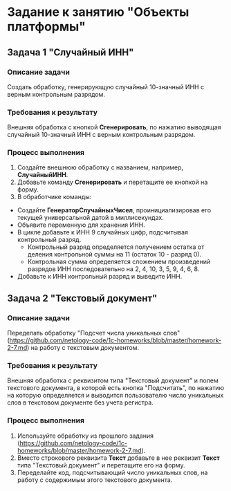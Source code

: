 # Задание к занятию "Объекты платформы"

## Задача 1 "Случайный ИНН"

### Описание задачи
Создать обработку, генерирующую случайный 10-значный ИНН с верным контрольным разрядом.

### Требования к результату
Внешняя обработка с кнопкой **Сгенерировать**, по нажатию выводящая случайный 10-значный ИНН с верным контрольным разрядом.

### Процесс выполнения
1. Создайте внешнюю обработку с названием, например, **СлучайныйИНН**.
2. Добавьте команду **Сгенерировать** и перетащите ее кнопкой на форму.
3. В обработчике команды:
  * Создайте **ГенераторСлучайныхЧисел**, проинициализировав его текущей универсальной датой в миллисекундах.
  * Объявите переменную для хранения ИНН.
  * В цикле добавьте к ИНН 9 случайных цифр, подсчитывая контрольный разряд.
    * Контрольный разряд определяется получением остатка от деления контрольной суммы на 11 (остаток 10 - разряд 0).
    * Контрольная сумма определяется сложением произведений разрядов ИНН последовательно на 2, 4, 10, 3, 5, 9, 4, 6, 8.
  * Добавьте к ИНН контрольный разряд и выведите ИНН.

## Задача 2 "Текстовый документ"

### Описание задачи
Переделать обработку "Подсчет числа уникальных слов" (https://github.com/netology-code/1c-homeworks/blob/master/homework-2-7.md) на работу с текстовым документом.

### Требования к результату
Внешняя обработка с реквизитом типа "Текстовый документ" и полем текстового документа, в которой есть кнопка "Подсчитать", по нажатию на которую определяется и выводится пользователю число уникальных слов в текстовом документе без учета регистра.

### Процесс выполнения
1. Используйте обработку из прошлого задания (https://github.com/netology-code/1c-homeworks/blob/master/homework-2-7.md).
2. Вместо строкового реквизита **Текст** добавьте в нее реквизит **Текст** типа "Текстовый документ" и перетащите его на форму.
3. Переделайте код, подсчитывающий число уникальных слов, на работу с содержимым этого текстового документа.
